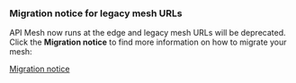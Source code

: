 
<AnnouncementBlock slots="heading, text, button" />

### Migration notice for legacy mesh URLs

API Mesh now runs at the edge and legacy mesh URLs will be deprecated. Click the **Migration notice** to find more information on how to migrate your mesh:

[Migration notice](/src/pages/mesh/release/migration.md)
